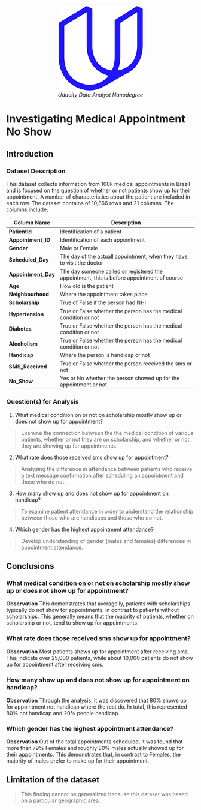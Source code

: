 <p align="center">
  <img src="Udacity.png" alt="Udacity logo">
  <br>
  <em>Udacity Data Analyst Nanodegree</em>
</p>

<h1>Investigating Medical Appointment No Show</h1>

<h2>Introduction</h2>

<h3>Dataset Description</h3>

This dataset collects information from 100k medical appointments in Brazil and is focused on the question of whether or not patients show up for their appointment. A number of characteristics about the patient are included in each row.
The dataset contains of 10,866 rows and 21 columns. The columns include;


|**Column Name**|**Description**|
|-----------------|-----------------|
|**PatientId**|Identification of a patient|
|**Appointment_ID**|Identification of each appointment|
|**Gender**|Male or Female|
|**Scheduled_Day**|The day of the actuall appointment, when they have to visit the doctor|
|**Appointment_Day**|The day someone called or registered the appointment, this is before appointment of course|
|**Age**|How old is the patient|
|**Neighbourhood**|Where the appointment takes place|
|**Scholarship**|True of False if the person had NHI| 
|**Hypertension**|True or False whether the person has the medical condition or not|
|**Diabetes**|True or False whether the person has the medical condition or not|
|**Alcoholism**|True or False whether the person has the medical condition or not|
|**Handicap**|Where the person is handicap or not|
|**SMS_Received**|True or False whether the person received the sms or not|
|**No_Show**|Yes or No whether the person showed up for the appointment or not|


<h3>Question(s) for Analysis</h3>

1) What medical condition on or not on scholarship mostly show up or does not show up for appointment?

> Examine the connection between the the medical condition of various patients, whether or not they are on scholarship, and whether or not they are showing up for appointments.

2) What rate does those received sms show up for appointment?

> Analyzing the difference in attendance between patients who receive a text message confirmation after scheduling an appointment and those who do not.

3) How many show up and does not show up for appointment on handicap?

> To examine patient attendance in order to understand the relationship between those who are handicaps and those who do not.

4) Which gender has the highest appointment attendance?

> Develop understanding of gender (males and females) differences in appointment attendance.


<h2>Conclusions</h2>

<h3>What medical condition on or not on scholarship mostly show up or does not show up for appointment?</h3>

__Observation__ This demonstrates that averagelly, patients with scholarships typically do not show for appointments, in contrast to patients without scholarships. This generally means that the majority of patients, whether on scholarship or not, tend to show up for appointments.

<h3>What rate does those received sms show up for appointment?</h3>

__Observation__ Most patients shows up for appointment after receiving sms. This indicate over 25,000 patients, while about 10,000 patients do not show up for appointment after receiving sms.

<h3>How many show up and does not show up for appointment on handicap?</h3>

__Observation__ Through the analysis, it was discovered that 80% shows up for appointment not handicap where the rest do. In total, this represented 80% not handicap and 20% people handicap.

<h3>Which gender has the highest appointment attendance?</h3>

__Observation__ Out of the total appointments scheduled, it was found that more than 79% Females and roughly 80% males actually showed up for their appointments. This demonstrates that, in contrast to Females, the majority of males prefer to make up for their appointment.

<h2>Limitation of the dataset</h2>

> This finding cannot be generalized because this dataset was based on a particular geographic area.
